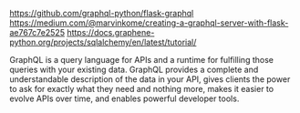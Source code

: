 https://github.com/graphql-python/flask-graphql
https://medium.com/@marvinkome/creating-a-graphql-server-with-flask-ae767c7e2525
https://docs.graphene-python.org/projects/sqlalchemy/en/latest/tutorial/

GraphQL is a query language for APIs and a runtime for fulfilling those queries with your existing data. GraphQL provides a complete and understandable description of the data in your API, gives clients the power to ask for exactly what they need and nothing more, makes it easier to evolve APIs over time, and enables powerful developer tools.
